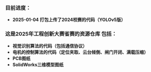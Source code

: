 ### 目前进度：
- **2025-01-04 打包上传了2024校赛的代码（YOLOv5版）**
  
### 这是2025年工程创新大赛省赛的资源仓库 包括：
- **视觉识别算法的代码（包括通信协议）**
- **电机的控制算法的代码（定位夹取、云台倾倒、闸门开闭、满载压缩）**
- **PCB图纸**
- **SolidWorks三维模型图纸**
